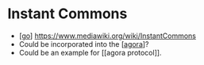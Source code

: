 # Instant Commons

- [[go]]  https://www.mediawiki.org/wiki/InstantCommons
- Could be incorporated into the [[agora]]?
- Could be an example for [[agora protocol]].


[//begin]: # "Autogenerated link references for markdown compatibility"
[go]: go "Go"
[agora]: agora "Agora"
[agora-protocol]: agora-protocol "Agora Protocol"
[//end]: # "Autogenerated link references"